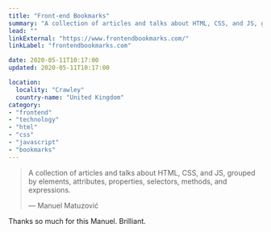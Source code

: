 ```yaml
---
title: "Front-end Bookmarks"
summary: "A collection of articles and talks about HTML, CSS, and JS, grouped by elements, attributes, properties, selectors, methods, and expressions."
lead: ""
linkExternal: "https://www.frontendbookmarks.com/"
linkLabel: "frontendbookmarks.com"

date: 2020-05-11T10:17:00
updated: 2020-05-11T10:17:00

location:
  locality: "Crawley"
  country-name: "United Kingdom"
category:
- "frontend"
- "technology"
- "html"
- "css"
- "javascript"
- "bookmarks"
---
```


> A collection of articles and talks about HTML, CSS, and JS, grouped by elements, attributes, properties, selectors, methods, and expressions.
> <footer>&mdash; Manuel Matuzović</footer>

Thanks so much for this Manuel. Brilliant.
